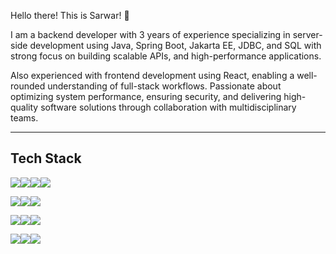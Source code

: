 Hello there! This is Sarwar! 👋

I am a backend developer with 3 years of experience specializing in server-side development using Java, Spring Boot, Jakarta EE, JDBC, and SQL with strong focus on building scalable APIs, and high-performance applications.

Also experienced with frontend development using React, enabling a well-rounded understanding of full-stack workflows. Passionate about optimizing system performance, ensuring security, and delivering high-quality software solutions through collaboration with multidisciplinary teams.

------

## Tech Stack
<img src="https://img.shields.io/badge/Languages-424242?style=for-the-badge&logoColor=FFFFFF"><img src="https://img.shields.io/badge/Java-000000?style=for-the-badge&logo=Oracle"><img src="https://img.shields.io/badge/Javascript-000000?style=for-the-badge&logo=JavaScript"><img src="https://img.shields.io/badge/TypeScript-000000?style=for-the-badge&logo=typescript">

<img src="https://img.shields.io/badge/Frameworks/Libraries-424242?style=for-the-badge&logoColor=FFFFFF"><img src="https://img.shields.io/badge/Spring Boot-000000?style=for-the-badge&logo=Spring-Boot&logoColor=6DB33F"><img src="https://img.shields.io/badge/React-000000?style=for-the-badge&logo=react">

<img src="https://img.shields.io/badge/Databases-424242?style=for-the-badge&&logoColor=FFFFFF"><img src="https://img.shields.io/badge/postgresql-000000?style=for-the-badge&logo=postgresql"><img src="https://img.shields.io/badge/Mysql-000000?style=for-the-badge&logo=mysql">

<img src="https://img.shields.io/badge/TOOLS-424242?style=for-the-badge&&logoColor=FFFFFF"><img src="https://img.shields.io/badge/Git-000000?style=for-the-badge&logo=Git"><img src="https://img.shields.io/badge/docker-000000?style=for-the-badge&logo=docker">
